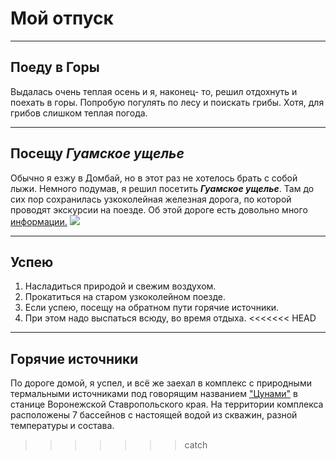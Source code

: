 # Мой отпуск

---
## Поеду в **Горы**
Выдалась очень теплая осень и я, наконец- то, решил отдохнуть и поехать в горы. Попробую погулять по лесу и поискать грибы. Хотя, для грибов слишком теплая погода.

---
## Посещу **_Гуамское ущелье_**
Обычно я езжу в Домбай, но в этот раз не хотелось брать с собой лыжи. Немного подумав, я решил посетить **_Гуамское ущелье_**. Там до сих пор сохранилась узкоколейная железная дорога, по которой проводят экскурсии на поезде. Об этой дороге есть довольно много [информации.](https://yandex.ru/video/preview/9692102594118436687?text=узкоколейная%20железная%20дорога%20в%20гуамском%20ущелье&path=yandex_search&parent-reqid=1669409827447027-10260556196597138009-sas2-0431-sas-l7-balancer-8080-BAL-1543&from_type=vast)
![](Guamka_010.png)


---
## Успею
1. Насладиться природой и свежим воздухом.
2. Прокатиться на старом узкоколейном поезде.
3. Если успею, посещу на обратном пути горячие источники.
4. При этом надо выспаться всюду, во время отдыха.
<<<<<<< HEAD

---
## Горячие источники
По дороге домой, я успел, и всё же заехал в комплекс с природными термальными источниками под говорящим названием ["Цунами"](https://yandex.ru/video/preview/18443489852471409089?text=станица%20воронежская%20ставропольский%20край%20горячие%20источники&path=yandex_search&parent-reqid=1669411205367426-298637038527347576-vla1-1561-vla-l7-balancer-8080-BAL-5269&from_type=vast) в станице Воронежской Ставропольского края. На территории комплекса расположены 7 бассейнов с настоящей водой из скважин, разной температуры и состава.

>>>>>>> catch
